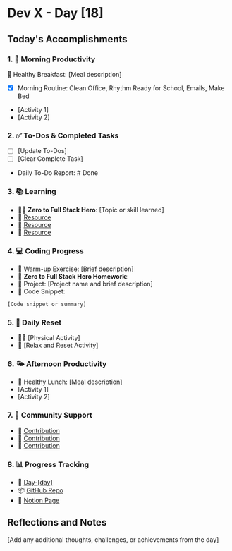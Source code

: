 # Dev X - Day [18]

## Today's Accomplishments

### 1. 🌅 Morning Productivity

🍳 Healthy Breakfast: [Meal description]

- [x] Morning Routine: Clean Office, Rhythm Ready for School, Emails, Make Bed
- [Activity 1]
- [Activity 2]

### 2. ✅ To-Dos & Completed Tasks

- [ ] [Update To-Dos]
- [ ] [Clear Complete Task]
- Daily To-Do Report: # Done

### 3. 📚 Learning

- 🦸‍♂️ **Zero to Full Stack Hero**: [Topic or skill learned]
- 🔗 [Resource](URL)
- 🔗 [Resource](URL)
- 🔗 [Resource](URL)

### 4. 💻 Coding Progress

- 🧠 Warm-up Exercise: [Brief description]
- 🏫 **Zero to Full Stack Hero Homework**:
- 🦺 Project: [Project name and brief description]
- 📝 Code Snippet:

```javascript
[Code snippet or summary]
```

### 5. 🔄 Daily Reset

- 🏋️‍♂️ [Physical Activity]
- 🧘 [Relax and Reset Activity]

### 6. 🌤️ Afternoon Productivity

- 🍱 Healthy Lunch: [Meal description]
- [Activity 1]
- [Activity 2]

### 7. 🤝 Community Support

- 🔗 [Contribution](URL)
- 🔗 [Contribution](URL)
- 🔗 [Contribution](URL)

### 8. 📊 Progress Tracking

- 🏫 [Day-[day]](https://www.skool.com/universityofcode/dev-x-day-[day])
- 📦 [GitHub Repo](https://github.com/Digitl-Alchemyst/Dev-X/tree/main/Week-[week]/Day-[day])
- 📄 [Notion Page](https://liberating-galley-48d.notion.site/Dev-X-Developer-Lifestyle-Challenge-1c0cf2b3a53980298450e1f07d6d9892?pvs=4)

## Reflections and Notes

[Add any additional thoughts, challenges, or achievements from the day]
